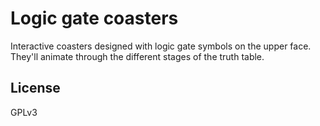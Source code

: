 # Logic gate coasters

Interactive coasters designed with logic gate symbols on the upper face. They'll animate through the different stages of the truth table.

## License

GPLv3